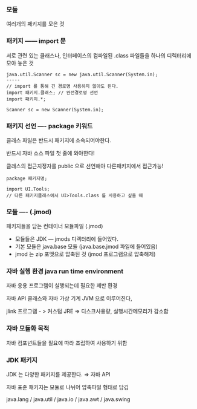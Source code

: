 
### 모듈

여러개의 패키지를 모은 것

### 패키지 —— import 문

서로 관련 있는 클래스나, 인터페이스의 컴파일된 .class 파일들을 하나의 디렉터리에 모아 놓은 것

```
java.util.Scanner sc = new java.util.Scanner(System.in);
-----
// import 를 통해 긴 경로명 사용하지 않아도 된다.
import 패키지.클래스; // 완전경로명 선언
import 패키지.*;

Scanner sc = new Scanner(System.in);
```

### 패키지 선언 —- package 키워드

클래스 파일은 반드시 패키지에 소속되어야한다.

반드시 자바 소스 파일 첫 줄에 와야한다!

클래스의 접근지정자를 public 으로 선언해야 다른패키지에서 접근가능!

```
package 패키지명;
```

```
import UI.Tools; 
// 다른 패키지클래스에서 UI>Tools.class 를 사용하고 싶을 때
```

### 모듈 —- (.jmod)

패키지들을 담는 컨테이너 모듈파일 (.jmod)

-   모듈들은 JDK — jmods 디렉터리에 들어있다.
-   기본 모듈은 java.base 모듈 (java.base.jmod 파일에 들어있음)
-   jmod 는 zip 포맷으로 압축된 것 (jmod 프로그램으로 압축해제)

### 자바 실행 환경 java run time environment

자바 응용 프로그램이 실행되는데 필요한 제반 환경

자바 API 클래스와 자바 가상 기계 JVM 으로 이루어진다,

jlink 프로그램 - > 커스텀 JRE ⇒ 디스크사용량, 실행시간메모리가 감소함

### 자바 모듈화 목적

자바 컴포넌트들을 필요에 따라 조립하여 사용하기 위함

### JDK 패키지

JDK 는 다양한 패키지를 제공한다. ⇒ 자바 API

자바 표준 패키지는 모듈로 나뉘어 압축파일 형태로 담김

java.lang / java.util / java.io / java.awt / java.swing

